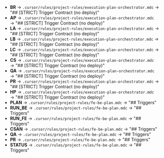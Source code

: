 - **BR** → `.cursor/rules/project-rules/execution-plan-orchestrator.mdc` → "## [STRICT] Trigger Contract (no deploy)"
- **AP** → `.cursor/rules/project-rules/execution-plan-orchestrator.mdc` → "## [STRICT] Trigger Contract (no deploy)"
- **LA** → `.cursor/rules/project-rules/execution-plan-orchestrator.mdc` → "## [STRICT] Trigger Contract (no deploy)"
- **LB** → `.cursor/rules/project-rules/execution-plan-orchestrator.mdc` → "## [STRICT] Trigger Contract (no deploy)"
- **LC** → `.cursor/rules/project-rules/execution-plan-orchestrator.mdc` → "## [STRICT] Trigger Contract (no deploy)"
- **CS** → `.cursor/rules/project-rules/execution-plan-orchestrator.mdc` → "## [STRICT] Trigger Contract (no deploy)"
- **QA** → `.cursor/rules/project-rules/execution-plan-orchestrator.mdc` → "## [STRICT] Trigger Contract (no deploy)"
- **PR** → `.cursor/rules/project-rules/execution-plan-orchestrator.mdc` → "## [STRICT] Trigger Contract (no deploy)"
- **HP** → `.cursor/rules/project-rules/execution-plan-orchestrator.mdc` → "## [STRICT] Trigger Contract (no deploy)"
- **PLAN** → `.cursor/rules/project-rules/fe-be-plan.mdc` → "## Triggers"
- **RUN_BE** → `.cursor/rules/project-rules/fe-be-plan.mdc` → "## Triggers"
- **RUN_FE** → `.cursor/rules/project-rules/fe-be-plan.mdc` → "## Triggers"
- **CSAN** → `.cursor/rules/project-rules/fe-be-plan.mdc` → "## Triggers"
- **QA** → `.cursor/rules/project-rules/fe-be-plan.mdc` → "## Triggers"
- **PR** → `.cursor/rules/project-rules/fe-be-plan.mdc` → "## Triggers"
- **STATUS** → `.cursor/rules/project-rules/fe-be-plan.mdc` → "## Triggers"